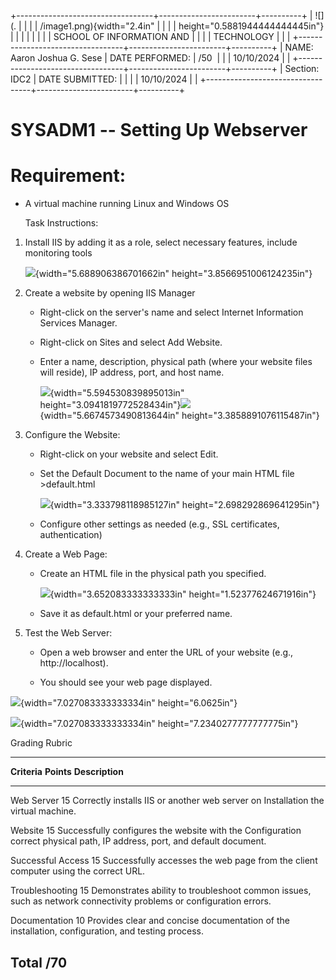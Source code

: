 +----------------------------------+------------------------+----------+
| ![](.                            |                        |          |
| /image1.png){width="2.4in" |                        |          |
| height="0.5881944444444445in"}   |                        |          |
|                                  |                        |          |
| SCHOOL OF INFORMATION AND        |                        |          |
| TECHNOLOGY                       |                        |          |
+----------------------------------+------------------------+----------+
| NAME: Aaron Joshua G. Sese       | DATE PERFORMED:        | /50      |
|                                  | 10/10/2024             |          |
+----------------------------------+------------------------+----------+
| Section: IDC2                    | DATE SUBMITTED:        |          |
|                                  | 10/10/2024             |          |
+----------------------------------+------------------------+----------+

# SYSADM1 -- Setting Up Webserver

# Requirement: 

-   A virtual machine running Linux and Windows OS

    Task Instructions:

1.  Install IIS by adding it as a role, select necessary features,
    include monitoring tools

    ![](./image2.png){width="5.688906386701662in"
    height="3.8566951006124235in"}

2.  Create a website by opening IIS Manager

    -   Right-click on the server's name and select Internet Information
        Services Manager.

    -   Right-click on Sites and select Add Website.

    -   Enter a name, description, physical path (where your website
        files will reside), IP address, port, and host name.

        ![](./image3.png){width="5.594530839895013in"
        height="3.0941819772528434in"}![](./image4.png){width="5.6674573490813644in"
        height="3.3858891076115487in"}

3.  Configure the Website:

    -   Right-click on your website and select Edit.

    -   Set the Default Document to the name of your main HTML file
        \>default.html

        ![](./image5.png){width="3.333798118985127in"
        height="2.698292869641295in"}

    -   Configure other settings as needed (e.g., SSL certificates,
        authentication)

4.  Create a Web Page:

    -   Create an HTML file in the physical path you specified.

        ![](./image6.png){width="3.652083333333333in"
        height="1.52377624671916in"}

    -   Save it as default.html or your preferred name.

5.  Test the Web Server:

    -   Open a web browser and enter the URL of your website (e.g.,
        http://localhost).

    -   You should see your web page displayed.

![](./image7.png){width="7.027083333333334in" height="6.0625in"}

![](./image8.png){width="7.027083333333334in"
height="7.2340277777777775in"}

Grading Rubric

  ------------------------------------------------------------------------------
  **Criteria**      **Points**   **Description**
  ----------------- ------------ -----------------------------------------------
  Web Server        15           Correctly installs IIS or another web server on
  Installation                   the virtual machine.

  Website           15           Successfully configures the website with the
  Configuration                  correct physical path, IP address, port, and
                                 default document.

  Successful Access 15           Successfully accesses the web page from the
                                 client computer using the correct URL.

  Troubleshooting   15           Demonstrates ability to troubleshoot common
                                 issues, such as network connectivity problems
                                 or configuration errors.

  Documentation     10           Provides clear and concise documentation of the
                                 installation, configuration, and testing
                                 process.

  Total             /70          
  ------------------------------------------------------------------------------
